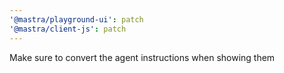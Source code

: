 ```yaml
---
'@mastra/playground-ui': patch
'@mastra/client-js': patch
---
```


Make sure to convert the agent instructions when showing them
